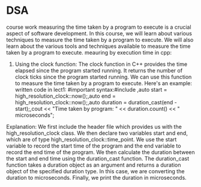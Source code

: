 # DSA
 course work
measuring the time taken by a program to execute is a crucial aspect of software development. In this course, we will learn about various techniques to measure the time taken by a program to execute. We will also learn about the various tools and techniques available to measure the time taken by a program to execute.
meauring by execution time in cpp:
1. Using the clock function: The clock function in C++ provides the time elapsed since the program started running. It returns the number of clock ticks since the program started running. We can use this function to measure the time taken by a program to execute. Here's an example:
written code in lect1:
#important syntax:#include <chrono>,auto start = high_resolution_clock::now();,auto end = high_resolution_clock::now();,auto duration = duration_cast<microseconds>(end - start);,cout << "Time taken by program: " << duration.count() << " microseconds";

Explanation:
We first include the <chrono> header file which provides us with the high_resolution_clock class. We then declare two variables start and end, which are of type high_resolution_clock::time_point. We use the start variable to record the start time of the program and the end variable to record the end time of the program. We then calculate the duration between the start and end time using the duration_cast function. The duration_cast function takes a duration object as an argument and returns a duration object of the specified duration type. In this case, we are converting the duration to microseconds. Finally, we print the duration in microseconds.